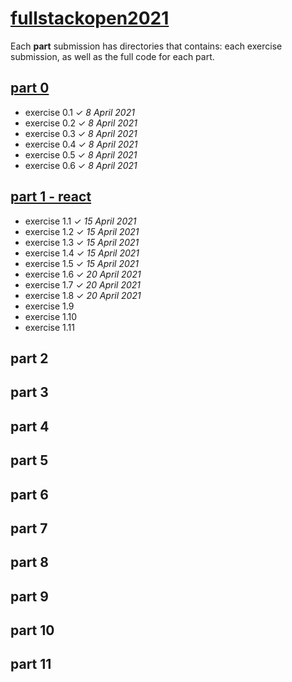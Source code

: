 # [fullstackopen2021](https://fullstackopen.com/en/#course-contents)
Each **part** submission has directories that contains: each exercise submission, as well as the full code for each part.  

## [part 0](https://github.com/ajmlhkm/fullstackopen2021/tree/main/part0)
* exercise 0.1 ✓ *8 April 2021*
* exercise 0.2 ✓ *8 April 2021*
* exercise 0.3 ✓ *8 April 2021*
* exercise 0.4 ✓ *8 April 2021*
* exercise 0.5 ✓ *8 April 2021*
* exercise 0.6 ✓ *8 April 2021*

## [part 1 - react ](https://github.com/ajmlhkm/fullstackopen2021/tree/main/part1) 
* exercise 1.1 ✓ *15 April 2021*
* exercise 1.2 ✓ *15 April 2021*
* exercise 1.3 ✓ *15 April 2021*
* exercise 1.4 ✓ *15 April 2021*
* exercise 1.5 ✓ *15 April 2021*
* exercise 1.6 ✓ *20 April 2021*
* exercise 1.7 ✓ *20 April 2021*
* exercise 1.8 ✓ *20 April 2021*
* exercise 1.9
* exercise 1.10
* exercise 1.11

## part 2

## part 3

## part 4

## part 5

## part 6

## part 7

## part 8

## part 9

## part 10

## part 11
